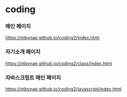 # coding

### 메인 페이지
https://mbynae.github.io/coding2/index.html   

### 자기소개 페이지
https://mbynae.github.io/coding2/class/index.html   

### 자바스크립트 메인 페이지
https://mbynae.github.io/coding2/javascript/index.html
